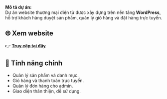 **Mô tả dự án:**  
Dự án website thương mại điện tử được xây dựng trên nền tảng **WordPress**, hỗ trợ khách hàng duyệt sản phẩm, quản lý giỏ hàng và đặt hàng trực tuyến.  

## 🌐 Xem website
👉 [**Truy cập tại đây**](https://bdkshop.infinityfreeapp.com)

## 📌 Tính năng chính
- Quản lý sản phẩm và danh mục.
- Giỏ hàng và thanh toán trực tuyến.
- Quản lý đơn hàng cho admin.
- Giao diện thân thiện, dễ sử dụng.
